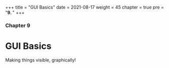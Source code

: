 +++
title = "GUI Basics"
date = 2021-08-17
weight = 45
chapter = true
pre = "<b>9. </b>"
+++

### Chapter 9

# GUI Basics

Making things visible, graphically!

